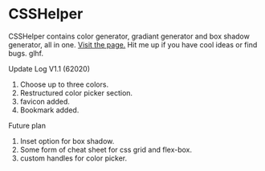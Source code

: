 # CSSHelper
CSSHelper contains color generator, gradiant generator and box shadow generator, all in one. <a href="https://ronaldwp.github.io/CSSHelper/">Visit the page.</a>
Hit me up if you have cool ideas or find bugs. glhf.

Update Log
V1.1 (62020)
1. Choose up to three colors.
2. Restructured color picker section.
3. favicon added.
4. Bookmark added.

Future plan
1. Inset option for box shadow.
2. Some form of cheat sheet for css grid and flex-box.
3. custom handles for color picker.


